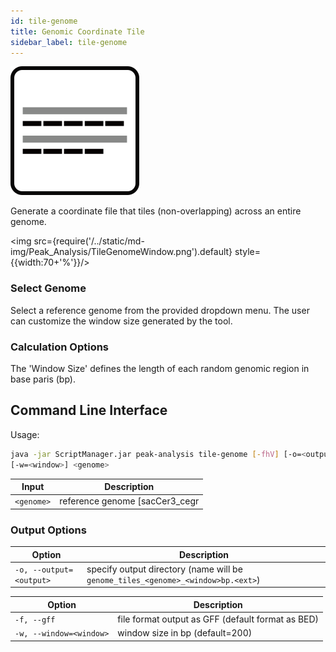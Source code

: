 ```yaml
---
id: tile-genome
title: Genomic Coordinate Tile
sidebar_label: tile-genome
---
```


![tile-genome](/../static/icons/Peak_Analysis/TileGenome_square.svg)

Generate a coordinate file that tiles (non-overlapping) across an entire genome.

<img src={require('/../static/md-img/Peak_Analysis/TileGenomeWindow.png').default} style={{width:70+'%'}}/>

### Select Genome

Select a reference genome from the provided dropdown menu. The user can customize the window size generated by the tool.

### Calculation Options 
The 'Window Size' defines the length of each random genomic region in base paris (bp).

## Command Line Interface

Usage:
```bash
java -jar ScriptManager.jar peak-analysis tile-genome [-fhV] [-o=<output>]
[-w=<window>] <genome>
```

| Input | Description |
| ------ | ----------- |
| `<genome>` | reference genome [sacCer3_cegr|hg19|hg19_contigs|mm10] |


### Output Options

| Option | Description |
| ------ | ----------- |
| `-o, --output=<output>` | specify output directory (name will be `genome_tiles_<genome>_<window>bp.<ext>`) |


| Option | Description |
| ------ | ----------- |
| `-f, --gff` | file format output as GFF (default format as BED) |
| `-w, --window=<window>` | window size in bp (default=200) |
